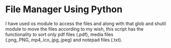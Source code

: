 # File Manager Using Python
I have used os module to access the files and along with that glob and shutil module to move the files according to my wish, this script has the functionality to sort only pdf files (.pdf), media files (.png,.PNG,.mp4,.ico,.jpg,.jpeg) and notepad files (.txt). 
